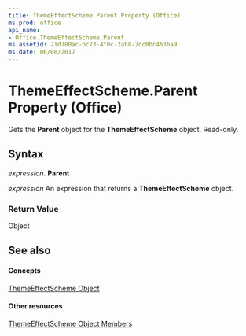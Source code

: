 ```yaml
---
title: ThemeEffectScheme.Parent Property (Office)
ms.prod: office
api_name:
- Office.ThemeEffectScheme.Parent
ms.assetid: 21d780ac-bc73-4f0c-2ab8-2dc0bc4636a9
ms.date: 06/08/2017
---
```



# ThemeEffectScheme.Parent Property (Office)

Gets the **Parent** object for the **ThemeEffectScheme** object. Read-only.


## Syntax

 _expression_. **Parent**

 _expression_ An expression that returns a **ThemeEffectScheme** object.


### Return Value

Object


## See also


#### Concepts


[ThemeEffectScheme Object](themeeffectscheme-object-office.md)
#### Other resources


[ThemeEffectScheme Object Members](themeeffectscheme-members-office.md)

